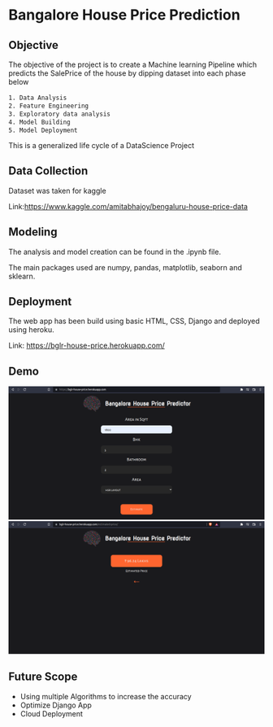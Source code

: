 
# Bangalore House Price Prediction


## Objective

The objective of the project is to create a  Machine learning Pipeline which predicts the SalePrice of 
the house by dipping dataset into each phase below

    1. Data Analysis
    2. Feature Engineering
    3. Exploratory data analysis
    4. Model Building 
    5. Model Deployment 

This is a generalized life cycle of a DataScience Project
## Data Collection

Dataset was taken for kaggle 


Link:https://www.kaggle.com/amitabhajoy/bengaluru-house-price-data
## Modeling
The analysis and model creation can be found in the .ipynb file.

The main packages used are numpy, pandas, matplotlib, seaborn and sklearn.
## Deployment
The web app has been build using basic HTML, CSS, Django and deployed using heroku.

Link: https://bglr-house-price.herokuapp.com/
## Demo

<img src="static/images/Screenshot from 2022-08-07 12-24-13.png"/>
<img src="static/images/Screenshot from 2022-08-07 12-24-28.png"/>


## Future Scope

* Using multiple Algorithms to increase the accuracy
* Optimize Django App
* Cloud Deployment 

